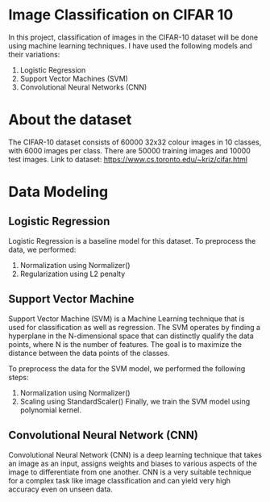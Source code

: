 # Image Classification on CIFAR 10
In this project, classification of images in the CIFAR-10 dataset will be done using machine learning techniques.  I have used the following models and their variations:
1. Logistic Regression
2. Support Vector Machines (SVM)
3. Convolutional Neural Networks (CNN)

# About the dataset
The CIFAR-10 dataset consists of 60000 32x32 colour images in 10 classes, with 6000 images per class. There are 50000 training images and 10000 test images.
Link to dataset: https://www.cs.toronto.edu/~kriz/cifar.html 

# Data Modeling
## Logistic Regression
Logistic Regression is a baseline model for this dataset. To preprocess the data, we performed:
1. Normalization using Normalizer()
2. Regularization using L2 penalty

## Support Vector Machine
Support Vector Machine (SVM) is a Machine Learning technique that is used for classification as well as regression. The SVM operates by finding a hyperplane in the N-dimensional space that can distinctly qualify the data points, where N is the number of features. The goal is to maximize the distance between the data points of the classes. 

To preprocess the data for the SVM model, we performed the following steps:
1. Normalization using Normalizer()
2. Scaling using StandardScaler()
Finally, we train the SVM model using polynomial kernel.

## Convolutional Neural Network (CNN)
Convolutional Neural Network (CNN) is a deep learning technique that takes an image as an input, assigns weights and biases to various aspects of the image to differentiate from one another. CNN is a very suitable technique for a complex task like image classification and can yield very high accuracy even on unseen data.

